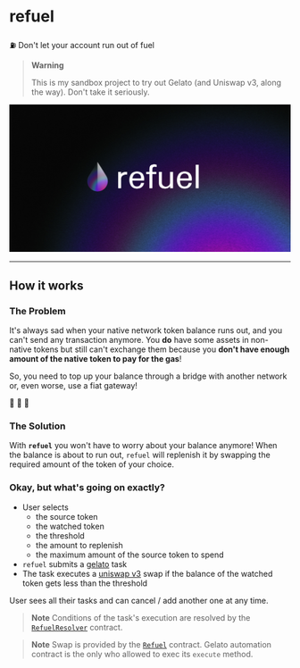 # refuel
⛽ Don't let your account run out of fuel

> **Warning**
>
> This is my sandbox project to try out Gelato (and Uniswap v3, along the way). Don't take it seriously.

![refuel cover](./app/public/img/cover.jpg)

---

## How it works

### The Problem

It's always sad when your native network token balance runs out, and you can't send any transaction anymore. You **do** have some assets in non-native tokens but still can't exchange them because you **don't have enough amount of the native token to pay for the gas**!

So, you need to top up your balance through a bridge with another network or, even worse, use a fiat gateway!

🤯 🤯 🤯


### The Solution

With **`refuel`** you won't have to worry about your balance anymore! When the balance is about to run out, `refuel` will replenish it by swapping the required amount of the token of your choice.


### Okay, but what's going on exactly?

- User selects
  - the source token
  - the watched token
  - the threshold
  - the amount to replenish
  - the maximum amount of the source token to spend
- `refuel` submits a [gelato](https://www.gelato.network/automate) task
- The task executes a [uniswap v3](https://uniswap.org/) swap if the balance of the watched token gets less than the threshold

User sees all their tasks and can cancel / add another one at any time.

> **Note** Conditions of the task's execution are resolved by the [`RefuelResolver`](./contracts/contracts/RefuelResolver.sol) contract.

> **Note** Swap is provided by the [`Refuel`](./contracts/contracts/Refuel.sol) contract. Gelato automation contract is the only who allowed to exec its `execute` method.
